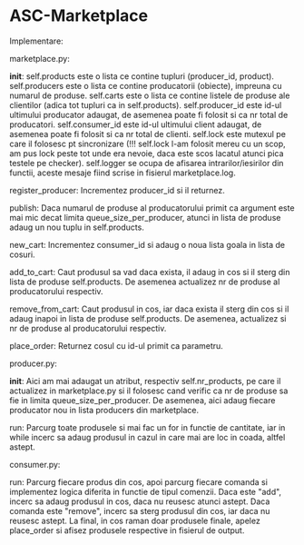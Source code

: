 # ASC-Marketplace

Implementare:

marketplace.py:

__init__:
self.products este o lista ce contine tupluri (producer_id, product).
self.producers este o lista ce contine producatorii (obiecte), impreuna cu numarul de produse.
self.carts este o lista ce contine listele de produse ale clientilor (adica tot tupluri ca in
self.products).
self.producer_id este id-ul ultimului producator adaugat, de asemenea poate fi folosit
si ca nr total de producatori.
self.consumer_id este id-ul ultimului client adaugat, de asemenea poate fi folosit
si ca nr total de clienti.
self.lock este mutexul pe care il folosesc pt sincronizare (!!! self.lock l-am folosit
mereu cu un scop, am pus lock peste tot unde era nevoie, daca este scos lacatul atunci
pica testele pe checker).
self.logger se ocupa de afisarea intrarilor/iesirilor din functii, aceste mesaje fiind
scrise in fisierul marketplace.log.

register_producer:
Incrementez producer_id si il returnez.

publish:
Daca numarul de produse al producatorului primit ca argument este mai mic
decat limita queue_size_per_producer, atunci in lista de produse adaug un nou tuplu 
in self.products.

new_cart:
Incrementez consumer_id si adaug o noua lista goala in lista de cosuri.

add_to_cart:
Caut produsul sa vad daca exista, il adaug in cos si il sterg din lista de
produse self.products. De asemenea actualizez nr de produse al producatorului
respectiv.

remove_from_cart:
Caut produsul in cos, iar daca exista il sterg din cos si il adaug inapoi
in lista de produse self.products. De asemenea, actualizez si nr de produse
al producatorului respectiv.

place_order:
Returnez cosul cu id-ul primit ca parametru.


producer.py:

__init__:
Aici am mai adaugat un atribut, respectiv self.nr_products, pe care il actualizez in
marketplace.py si il folosesc cand verific ca nr de produse sa fie in limita
queue_size_per_producer. De asemenea, aici adaug fiecare producator nou in lista
producers din marketplace.

run:
Parcurg toate produsele si mai fac un for in functie de cantitate, iar in while
incerc sa adaug produsul in cazul in care mai are loc in coada, altfel astept.


consumer.py:

run:
Parcurg fiecare produs din cos, apoi parcurg fiecare comanda si implementez
logica diferita in functie de tipul comenzii. Daca este "add", incerc sa
adaug produsul in cos, daca nu reusesc atunci astept. Daca comanda este
"remove", incerc sa sterg produsul din cos, iar daca nu reusesc astept.
La final, in cos raman doar produsele finale, apelez place_order si afisez
produsele respective in fisierul de output.
